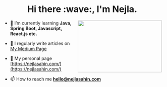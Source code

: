 <h1 align="center">Hi there :wave:, I'm Nejla. </h1>

<img src="https://media.giphy.com/media/xuXzcHMkuwvf2/source.gif" align="right" width="266" height="166">

- 🌱 I’m currently learning **Java, Spring Boot, Javascript, React.js etc.**

- 📝 I regularly write articles on [My Medium Page](https://nejlasahin.medium.com/) 

- 📝 My personal page [https://nejlasahin.com/](https://nejlasahin.com/)

- 📫 How to reach me **hello@nejlasahin.com**





